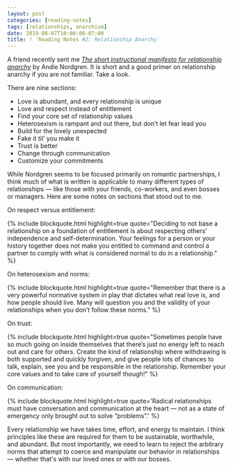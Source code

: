 ```yaml
---
layout: post
categories: [reading-notes]
tags: [relationships, anarchism]
date: 2019-08-07T10:00:00-07:00
title: ! 'Reading Notes #2: Relationship Anarchy'
---
```


A friend recently sent me [*The short instructional manifesto for relationship anarchy*](https://theanarchistlibrary.org/library/andie-nordgren-the-short-instructional-manifesto-for-relationship-anarchy) by Andie Nordgren. It is short and a good primer on relationship anarchy if you are not familiar. Take a look.

<!--excerpt-->

There are nine sections:

- Love is abundant, and every relationship is unique
- Love and respect instead of entitlement
- Find your core set of relationship values
- Heterosexism is rampant and out there, but don’t let fear lead you
- Build for the lovely unexpected
- Fake it til’ you make it
- Trust is better
- Change through communication
- Customize your commitments

While Nordgren seems to be focused primarily on romantic partnerships, I think much of what is written is applicable to many different types of relationships &mdash; like those with your friends, co-workers, and even bosses or managers. Here are some notes on sections that stood out to me.

On respect versus entitlement:

{% include blockquote.html
    highlight=true
    quote="Deciding to not base a relationship on a foundation of entitlement is about respecting others’ independence and self-determination. Your feelings for a person or your history together does not make you entitled to command and control a partner to comply with what is considered normal to do in a relationship."
%}

On heterosexism and norms:

{% include blockquote.html
    highlight=true
    quote="Remember that there is a very powerful normative system in play that dictates what real love is, and how people should live. Many will question you and the validity of your relationships when you don’t follow these norms."
%}

On trust:

{% include blockquote.html
    highlight=true
    quote="Sometimes people have so much going on inside themselves that there’s just no energy left to reach out and care for others. Create the kind of relationship where withdrawing is both supported and quickly forgiven, and give people lots of chances to talk, explain, see you and be responsible in the relationship. Remember your core values and to take care of yourself though!"
%}

On communication:

{% include blockquote.html
    highlight=true
    quote='Radical relationships must have conversation and communication at the heart — not as a state of emergency only brought out to solve “problems”.'
%}

Every relationship we have takes time, effort, and energy to maintain. I think principles like these are required for them to be sustainable, worthwhile, and abundant. But most importantly, we need to learn to reject the arbitrary norms that attempt to coerce and manipulate our behavior in relationships &mdash; whether that's with our loved ones or with our bosses.
